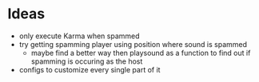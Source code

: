 # Ideas
- only execute Karma when spammed
- try getting spamming player using position where sound is spammed
  - maybe find a better way then playsound as a function to find out if spamming is occuring as the host
- configs to customize every single part of it
